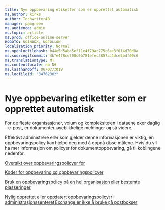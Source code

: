 ```yaml
---
title: Nye oppbevaring etiketter som er opprettet automatisk
ms.author: kirks
author: Techwriter40
manager: pamgreen
ms.audience: admin
ms.topic: article
ms.prod: office-online-server
ROBOTS: NOINDEX, NOFOLLOW
localization_priority: Normal
ms.openlocfilehash: b44e5d5aba5ef11e4f79ac775c6ae3f014d70d8a
ms.sourcegitcommit: 4b7e478ce700c0b781efec3857ac4dce5bdf00c6
ms.translationtype: MT
ms.contentlocale: nb-NO
ms.lasthandoff: 06/07/2019
ms.locfileid: "34762302"
---
```

# <a name="new-retention-labels-created-automatically"></a>Nye oppbevaring etiketter som er opprettet automatisk

For de fleste organisasjoner, volum og kompleksiteten i dataene øker daglig - e-post, er dokumenter, øyeblikkelige meldinger og så videre.

Effektivt administrere eller som gjelder denne informasjonen er viktig, en oppbevaringspolicy kan hjelpe deg med å oppnå disse målene. Hvis du vil ha mer informasjon om policyer for dokumentoppbevaring, gå til koblingene nedenfor.

[Oversikt over oppbevaringspolicyer for](https://docs.microsoft.com/office365/securitycompliance/retention-policies)

[Koder for oppbevaring og oppbevaringspolicyer](https://docs.microsoft.com/exchange/security-and-compliance/messaging-records-management/retention-tags-and-policies)

[Bruk en oppbevaringspolicy på en hel organisasjon eller bestemte plasseringer](https://docs.microsoft.com/office365/securitycompliance/retention-policies#applying-a-retention-policy-to-an-entire-organization-or-specific-locations)

[Nylig opprettet eller oppdatert oppbevaringspolicyer i administrasjonssenteret Exchange er ikke å bruke på postbokser](https://docs.microsoft.com/alchemyinsights/retention-policies-in-exchange-admin-center-not-working)

